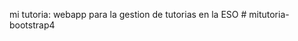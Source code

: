 mi tutoria: webapp para la gestion de tutorias en la ESO
#   m i t u t o r i a - b o o t s t r a p 4  
 